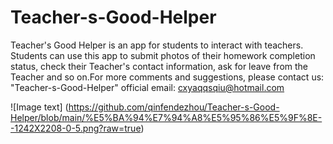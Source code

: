 # Teacher-s-Good-Helper
Teacher's Good Helper is an app for students to interact with teachers. Students can use this app to submit photos of their homework completion status, check their Teacher's contact information, ask for leave from the Teacher and so on.For more comments and suggestions, please contact us: "Teacher-s-Good-Helper" official email: cxyaqqsqiu@hotmail.com

![Image text]
(https://github.com/qinfendezhou/Teacher-s-Good-Helper/blob/main/%E5%BA%94%E7%94%A8%E5%95%86%E5%9F%8E--1242X2208-0-5.png?raw=true)
